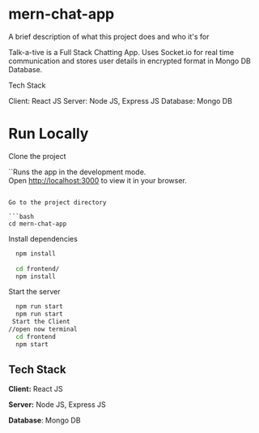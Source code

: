 # mern-chat-app

A brief description of what this project does and who it's for

Talk-a-tive is a Full Stack Chatting App. Uses Socket.io for real time communication and stores user details in encrypted format in Mongo DB Database.

Tech Stack

Client: React JS
Server: Node JS, Express JS
Database: Mongo DB




# Run Locally

Clone the project

``Runs the app in the development mode.\
Open [http://localhost:3000](http://localhost:3000) to view it in your browser.
```

Go to the project directory

```bash
cd mern-chat-app
```

Install dependencies

```bash
  npm install
 
  cd frontend/
  npm install
```

Start the server

```bash
  npm run start
  npm run start
 Start the Client
//open now terminal
  cd frontend
  npm start
```
  
## Tech Stack

**Client:** React JS

**Server:** Node JS, Express JS

**Database**: Mongo DB
